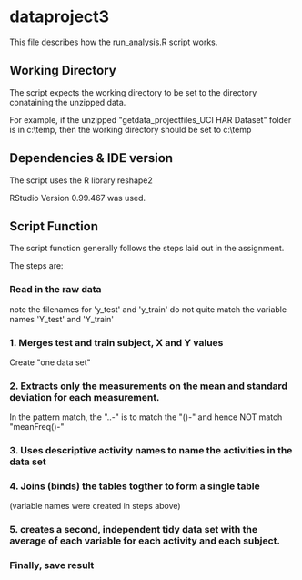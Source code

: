 # dataproject3

This file describes how the run_analysis.R script works.

## Working Directory

The script expects the working directory to be set to the directory conataining the unzipped data.

For example, if the unzipped "getdata_projectfiles_UCI HAR Dataset" folder is in c:\temp, then the working directory should be set to c:\temp 

## Dependencies & IDE version
The script uses the R library reshape2

RStudio Version 0.99.467 was used.

## Script Function

The script function generally follows the steps laid out in the assignment.

The steps are:

### Read in the raw data
note the filenames for 'y_test' and 'y_train' do not quite match the variable names 'Y_test' and 'Y_train'


### 1. Merges test and train subject, X and Y values
Create "one data set"

### 2. Extracts only the measurements on the mean and standard deviation for each measurement.
In the pattern match, the "..-" is to match the "()-" and hence NOT match "meanFreq()-"


### 3. Uses descriptive activity names to name the activities in the data set


### 4. Joins (binds) the tables togther to form a single table
(variable names were created in steps above)


### 5.  creates a second, independent tidy data set with the average of each variable for each activity and each subject.


### Finally, save result